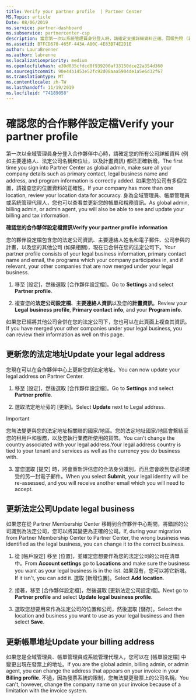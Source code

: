 ```yaml
---
title: Verify your partner profile  | Partner Center
MS.Topic: article
Date: 08/06/2019
ms.service: partner-dashboard
ms.subservice: partnercenter-csp
description: 當您第一次以系統管理員身分登入時，請確定支援詳細資料正確、回報免稅 (若適用)，並複查設定檔中的連絡人資訊。
ms.assetid: B7FCD670-465F-443A-A80C-4E83B74E2D1E
author: LauraBrenner
ms.author: labrenne
ms.localizationpriority: medium
ms.openlocfilehash: e30d035cfdcd8f939200af33150dce22a354d360
ms.sourcegitcommit: 90e44b1453e52fc92d08aaa5904de1a5e6d32f67
ms.translationtype: MT
ms.contentlocale: zh-TW
ms.lasthandoff: 11/19/2019
ms.locfileid: "74189058"
---
```

# <a name="verify-your-partner-profile"></a><span data-ttu-id="f6966-103">確認您的合作夥伴設定檔</span><span class="sxs-lookup"><span data-stu-id="f6966-103">Verify your partner profile</span></span>

<span data-ttu-id="f6966-104">第一次以全域管理員身分登入合作夥伴中心時，請確定您的所有公司詳細資料 (例如主要連絡人、法定公司名稱和位址，以及計畫資訊) 都已正確新增。</span><span class="sxs-lookup"><span data-stu-id="f6966-104">The first time you sign into Partner Center as  global admin, make sure all your company details such as primary contact, legal business name and address, and program information is correctly added.</span></span> <span data-ttu-id="f6966-105">如果您的公司有多個位置，請複查您的位置資料的正確性。</span><span class="sxs-lookup"><span data-stu-id="f6966-105">If your company has more than one location, review your location data for accuracy.</span></span> <span data-ttu-id="f6966-106">身為全域管理員、帳單管理員或系統管理代理人，您也可以查看並更新您的帳單和稅務資訊。</span><span class="sxs-lookup"><span data-stu-id="f6966-106">As global admin, billing admin, or admin agent, you will also be able to see and update your billing and tax information.</span></span> 

<span data-ttu-id="f6966-107">**確認您的合作夥伴設定檔資訊**</span><span class="sxs-lookup"><span data-stu-id="f6966-107">**Verify your partner profile information**</span></span>

<span data-ttu-id="f6966-108">您的夥伴設定檔包含您的法定公司資訊、主要連絡人姓名和電子郵件、公司參與的計畫，以及您的其他公司 (如果相關)，現在已合併在您的法定公司下。</span><span class="sxs-lookup"><span data-stu-id="f6966-108">Your partner profile consists of your legal business information, primary contact name and email, the programs which your company participates in, and if relevant, your other companies that are now merged under your legal business.</span></span>

1.  <span data-ttu-id="f6966-109">移至 [設定]，然後選取 [合作夥伴設定檔]。</span><span class="sxs-lookup"><span data-stu-id="f6966-109">Go to **Settings** and select **Partner profile**.</span></span>

2.  <span data-ttu-id="f6966-110">複查您的**法定公司設定檔**、**主要連絡人資訊**以及您的**計畫資訊**。</span><span class="sxs-lookup"><span data-stu-id="f6966-110">Review your **Legal business profile**, **Primary contact info**, and your **Program info**.</span></span>

<span data-ttu-id="f6966-111">如果您已經將其他公司合併在您的法定公司下，您也可以在此頁面上複查其資訊。</span><span class="sxs-lookup"><span data-stu-id="f6966-111">If you have merged your other companies under your legal business, you can review their information as well on this page.</span></span>

## <a name="update-your-legal-address"></a><span data-ttu-id="f6966-112">更新您的法定地址</span><span class="sxs-lookup"><span data-stu-id="f6966-112">Update your legal address</span></span>

<span data-ttu-id="f6966-113">您現在可以在合作夥伴中心上更新您的法定地址。</span><span class="sxs-lookup"><span data-stu-id="f6966-113">You can now update your legal address on Partner Center.</span></span>

1. <span data-ttu-id="f6966-114">移至 [設定]，然後選取 [合作夥伴設定檔]。</span><span class="sxs-lookup"><span data-stu-id="f6966-114">Go to **Settings** and select **Partner profile**.</span></span> 

2. <span data-ttu-id="f6966-115">選取法定地址旁的 [更新]。</span><span class="sxs-lookup"><span data-stu-id="f6966-115">Select **Update** next to Legal address.</span></span> 

>[!Important]
><span data-ttu-id="f6966-116">您無法變更與您的法定地址相關聯的國家/地區。您的法定地址國家/地區會繫結至您的租用戶和服務，以及您執行業務所使用的貨幣。</span><span class="sxs-lookup"><span data-stu-id="f6966-116">You can't change the country associated with your legal address.Your legal address country is tied to your tenant and services as well as the currency you do business with.</span></span> 

3. <span data-ttu-id="f6966-117">當您選取 [提交] 時，將會重新評估您的合法身分識別，而且您會收到您必須接受的另一封電子郵件。</span><span class="sxs-lookup"><span data-stu-id="f6966-117">When you select **Submit**, your legal identity will be re-assessed, and you will receive another email which you will need to accept.</span></span>

## <a name="update-legal-business"></a><span data-ttu-id="f6966-118">更新法定公司</span><span class="sxs-lookup"><span data-stu-id="f6966-118">Update legal business</span></span>

<span data-ttu-id="f6966-119">如果您在從 Partner Membership Center 移轉到合作夥伴中心期間，將錯誤的公司識別為法定公司，您可以將其變更為正確的公司。</span><span class="sxs-lookup"><span data-stu-id="f6966-119">If, during your migration from Partner Membership Center to Partner Center, the wrong business was identified as the legal business, you can change it to the correct business.</span></span>

1. <span data-ttu-id="f6966-120">從 [帳戶設定] 移至 [位置]，並確定您想要作為您的法定公司的公司在清單中。</span><span class="sxs-lookup"><span data-stu-id="f6966-120">From **Account settings** go to **Locations** and make sure the business you want as your legal business is in the list.</span></span> <span data-ttu-id="f6966-121">如果沒有，您可以將它新增。</span><span class="sxs-lookup"><span data-stu-id="f6966-121">If it isn't, you can add it.</span></span> <span data-ttu-id="f6966-122">選取 [新增位置]。</span><span class="sxs-lookup"><span data-stu-id="f6966-122">Select **Add location**.</span></span>

2.  <span data-ttu-id="f6966-123">接著，移至 [合作夥伴設定檔]，然後選取 [更新法定公司設定檔]。</span><span class="sxs-lookup"><span data-stu-id="f6966-123">Next go to **Partner profile** and select **Update legal business profile**.</span></span>

3.  <span data-ttu-id="f6966-124">選取您想要用來作為法定公司的位置和公司，然後選取 [儲存]。</span><span class="sxs-lookup"><span data-stu-id="f6966-124">Select the location and business you want to use as your legal business and then select **Save**.</span></span>

## <a name="update-your-billing-address"></a><span data-ttu-id="f6966-125">更新帳單地址</span><span class="sxs-lookup"><span data-stu-id="f6966-125">Update your billing address</span></span>

<span data-ttu-id="f6966-126">如果您是全域管理員、帳單管理員或系統管理代理人，您可以在 [帳單設定檔] 中變更出現在發票上的地址。</span><span class="sxs-lookup"><span data-stu-id="f6966-126">If you are the global admin, billing admin, or admin agent, you can change the address that appears on your invoice in your **Billing profile**.</span></span> <span data-ttu-id="f6966-127">不過，因為發票系統的限制，您無法變更發票上的公司名稱。</span><span class="sxs-lookup"><span data-stu-id="f6966-127">You can't, however, change the company name on your invoice because of a limitation with the invoice system.</span></span>

 


